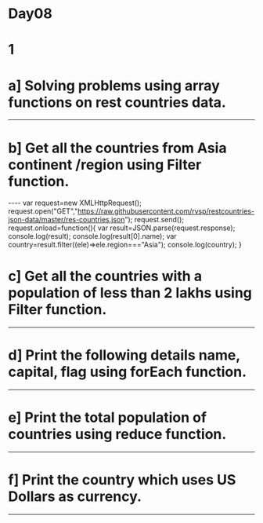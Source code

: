 # Day08
# 1
# a] Solving problems using array functions on rest countries data.
----
# b] Get all the countries from Asia continent /region using Filter function.
----   var request=new XMLHttpRequest();
       request.open("GET","https://raw.githubusercontent.com/rvsp/restcountries-json-data/master/res-countries.json");
       request.send();
       request.onload=function(){
       var result=JSON.parse(request.response);
       console.log(result);
       console.log(result[0].name);
       var country=result.filter((ele)=>ele.region==="Asia");
       console.log(country);
       }

# c] Get all the countries with a population of less than 2 lakhs using Filter function.
----

# d] Print the following details name, capital, flag using forEach function.
----

# e] Print the total population of countries using reduce function.
----

# f] Print the country which uses US Dollars as currency.
----

